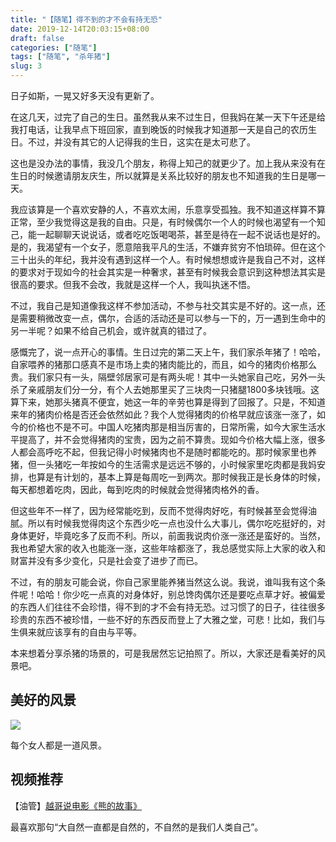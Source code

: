 ```yaml
---
title: "【随笔】得不到的才不会有持无恐"
date: 2019-12-14T20:03:15+08:00
draft: false
categories: ["随笔"]
tags: ["随笔", "杀年猪"]
slug: 3
---
```


日子如斯，一晃又好多天没有更新了。

在这几天，过完了自己的生日。虽然我从来不过生日，但我妈在某一天下午还是给我打电话，让我早点下班回家，直到晚饭的时候我才知道那一天是自己的农历生日。不过，并没有其它的人记得我的生日，这实在是太可悲了。

这也是没办法的事情，我没几个朋友，称得上知己的就更少了。加上我从来没有在生日的时候邀请朋友庆生，所以就算是关系比较好的朋友也不知道我的生日是哪一天。

我应该算是一个喜欢安静的人，不喜欢太闹，乐意享受孤独。我不知道这样算不算正常，至少我觉得这是我的自由。只是，有时候偶尔一个人的时候也渴望有一个知己，能一起聊聊天说说话，或者吃吃饭喝喝茶，甚至是待在一起不说话也是好的。是的，我渴望有一个女子，愿意陪我平凡的生活，不嫌弃贫穷不怕琐碎。但在这个三十出头的年纪，我并没有遇到这样一个人。有时候想想或许是我自己不对，这样的要求对于现如今的社会其实是一种奢求，甚至有时候我会意识到这种想法其实是很高的要求。但我不会改，我就是这样一个人，我叫执迷不悟。

不过，我自己是知道像我这样不参加活动，不参与社交其实是不好的。这一点，还是需要稍微改变一点，偶尔，合适的活动还是可以参与一下的，万一遇到生命中的另一半呢？如果不给自己机会，或许就真的错过了。

感慨完了，说一点开心的事情。生日过完的第二天上午，我们家杀年猪了！哈哈，自家喂养的猪那口感真不是市场上卖的猪肉能比的，而且，如今的猪肉价格那么贵。我们家只有一头，隔壁邻居家可是有两头呢！其中一头她家自己吃，另外一头杀了亲戚朋友们分一分，有个人去她那里买了三块肉一只猪腿1800多块钱哦。这算下来，她那头猪真不便宜，她这一年的辛劳也算是得到了回报了。只是，不知道来年的猪肉价格是否还会依然如此？我个人觉得猪肉的价格早就应该涨一涨了，如今的价格也不是不可。中国人吃猪肉那是相当厉害的，日常所需，如今大家生活水平提高了，并不会觉得猪肉的宝贵，因为之前不算贵。现如今价格大幅上涨，很多人都会高呼吃不起，但我记得小时候猪肉也不是随时都能吃的。那时候家里也养猪，但一头猪吃一年按如今的生活需求是远远不够的，小时候家里吃肉都是我妈安排，也算是有计划的，基本上算是每周吃一到两次。那时候我正是长身体的时候，每天都想着吃肉，因此，每到吃肉的时候就会觉得猪肉格外的香。

但这些年不一样了，因为经常能吃到，反而不觉得肉好吃，有时候甚至会觉得油腻。所以有时候我觉得肉这个东西少吃一点也没什么大事儿，偶尔吃吃挺好的，对身体更好，毕竟吃多了反而不利。所以，前面我说肉价涨一涨还是蛮好的。当然，我也希望大家的收入也能涨一涨，这些年啥都涨了，我总感觉实际上大家的收入和财富并没有多少变化，只是社会变了进步了而已。

不过，有的朋友可能会说，你自己家里能养猪当然这么说。我说，谁叫我有这个条件呢！哈哈！你少吃一点真的对身体好，别总馋肉偶尔还是要吃点草才好。被偏爱的东西人们往往不会珍惜，得不到的才不会有持无恐。过习惯了的日子，往往很多珍贵的东西不被珍惜，一些不好的东西反而登上了大雅之堂，可悲！比如，我们与生俱来就应该享有的自由与平等。

本来想着分享杀猪的场景的，可是我居然忘记拍照了。所以，大家还是看美好的风景吧。

## 美好的风景

![](https://img.dtz9.com/imgs/2019/12/2492c9253033896d.png)

每个女人都是一道风景。

## 视频推荐

【油管】[越哥说电影《熊的故事》](https://www.youtube.com/watch?v=NabeAZE-OF0) 

最喜欢那句“大自然一直都是自然的，不自然的是我们人类自己”。